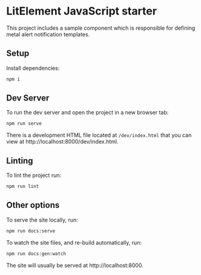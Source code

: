 # LitElement JavaScript starter

This project includes a sample component which is responsible for defining metal alert
notification templates.

## Setup

Install dependencies:

```bash
npm i
```
## Dev Server

To run the dev server and open the project in a new browser tab:

```bash
npm run serve
```

There is a development HTML file located at `/dev/index.html` that you can view at http://localhost:8000/dev/index.html.


## Linting

To lint the project run:

```bash
npm run lint
```

## Other options

To serve the site locally, run:

```bash
npm run docs:serve
```

To watch the site files, and re-build automatically, run:

```bash
npm run docs:gen:watch
```

The site will usually be served at http://localhost:8000.
